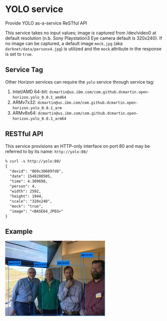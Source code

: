 # YOLO service

Provide YOLO as-a-service ReSTful API

This service takes no input values; image is captured from /dev/video0 at default resolution (n.b. Sony Playstation3 Eye camera default is 320x240).  If no image can be captured, a default image `mock.jpg` (aka `darknet/data/personx4.jpg`) is utilized and the `mock` attribute in the response is set to `true`.

## Service Tag

Other Horizon services can require the `yolo` service through service tag:

1. Intel/AMD 64-bit: `dcmartin@us.ibm.com/com.github.dcmartin.open-horizon.yolo_0.0.1_amd64`
1. ARMv7x32: `dcmartin@us.ibm.com/com.github.dcmartin.open-horizon.yolo_0.0.1_arm`
1. ARMv8x64: `dcmartin@us.ibm.com/com.github.dcmartin.open-horizon.yolo_0.0.1_arm64`

## RESTful API

This service provisions an HTTP-only interface on port 80 and may be referred to by its name: `http://yolo:80/`

```
% curl -s http://yolo:80/
{
  "devid": "069c30609fd8",
  "date": 1548280505,
  "time": 4.309698,
  "person": 4,
  "width": 2592,
  "height": 1944,
  "scale": "320x240",
  "mock": "true",
  "image": "<BASE64_JPEG>"
}
```

## Example

![mock-output.jpg](mock-output.jpg?raw=true "YOLO")
